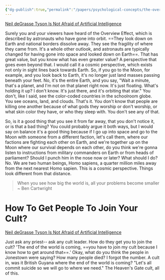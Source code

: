 ```yaml
---
{"dg-publish":true,"permalink":"/papers/psychological-concepts/the-overview-effect/"}
---
```



[Neil deGrasse Tyson Is Not Afraid of Artificial Intelligence](https://youtu.be/ukhmq5on-IA?t=92)

Surely you and your viewers have heard of the Overview Effect, which is described by astronauts who have gone into orbit. ==They look down on Earth and national borders dissolve away. They see the fragility of where they came from. It's a whole other outlook, and astronauts are typically changed for having gone into space and looked down on Earth==. That has great value, but you know what has even greater value? A perspective that goes even beyond that. I would call it a cosmic perspective, which exists not only in sight lines back towards Earth. So, if you go to the Moon, for example, and you look back to Earth, it's no longer just land masses passing beneath your feet. No, it's the entire Earth, and you say, "Wait a minute, that's a planet, and I'm not on that planet right now. It's just floating. What's holding it up? I don't know. It's just there, and it's orbiting that star." You don't, like I said, see the color-coded countries in the schoolroom globe. You see oceans, land, and clouds. That's it. You don't know that people are killing one another because of what gods they worship or don't worship, or what skin color they have, or who they sleep with. You don't see any of that.

So, is it a good thing that you see it from far away, that you don't notice it, or is that a bad thing? You could probably argue it both ways, but I would say on balance it's a good thing because if I go up into space and go to the Moon with someone from a different faction, let's call them, where our factions are fighting each other on Earth, and we're together up on the Moon where our survival depends on each other, do you think we're gonna listen to instructions from military commanders on Earth or from heads of parliament? Should I punch him in the nose now or later? What should I do? No. We are two human beings, Homo sapiens, a quarter million miles away from the next nearest Homo sapien. This is a cosmic perspective. Things look different from that distance.

> When you see how big the world is, all your problems become smaller ~ Ben Cartwright

# How To Get People To Join Your Cult?

[Neil deGrasse Tyson Is Not Afraid of Artificial Intelligence](https://youtu.be/ukhmq5on-IA?t=778)

Just ask any priest-- ask any cult leader. How do they get you to join the cult? 'The end of the world is coming, ==you have to join my cult because I know how to get around that==.' Okay, what do you think the people in Jonestown were saying? How many people died? I forgot the number. A cult in, was it British Guyana where the end of the world is coming? "Let's all commit suicide so we will go to where we need." The Heaven's Gate cult, all of this.
